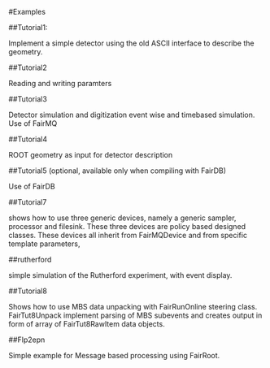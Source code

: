 #Examples

##Tutorial1:

Implement a simple detector using the old ASCII interface to describe the geometry.

##Tutorial2

Reading and writing paramters

##Tutorial3

Detector simulation and digitization event wise and timebased simulation.
Use of FairMQ 

##Tutorial4

ROOT geometry as input for detector description

##Tutorial5 (optional, available only when compiling with FairDB)

Use of FairDB

##Tutorial7

shows how to use three generic devices, namely a generic sampler, processor and filesink. These three devices are policy based designed classes. These devices all inherit from FairMQDevice and from specific template parameters, 

##rutherford

simple simulation of the Rutherford experiment, with event display.

##Tutorial8

Shows how to use MBS data unpacking with FairRunOnline steering class. FairTut8Unpack implement parsing of MBS subevents and creates output in form of array of FairTut8RawItem data objects.

##Flp2epn

Simple example for Message based processing using FairRoot.

